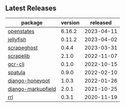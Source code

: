 ## Latest Releases
| package | version | released |
|--------------|-----------|-------------|
| [openstates](https://github.com/openstates/) | 6.16.2 | 2023-04-11 |
| [jellyfish](https://github.com/jamesturk/jellyfish) | 0.11.2 | 2023-04-02 |
| [scrapeghost](https://github.com/jamesturk/scrapeghost) | 0.4.4 | 2023-03-31 |
| [scrapelib](https://github.com/jamesturk/scrapelib) | 2.1.0 | 2022-11-07 |
| [gcr-cli](https://github.com/jamesturk/gcr-cli) | 0.1.0 | 2022-10-15 |
| [spatula](https://github.com/jamesturk/spatula) | 0.9.0 | 2022-02-10 |
| [django-honeypot](https://github.com/jamesturk/django-honeypot) | 1.0.3 | 2022-01-26 |
| [django-markupfield](https://github.com/jamesturk/django-markupfield) | 2.0.1 | 2021-10-25 |
| [rrl](https://github.com/jamesturk/rrl) | 0.3.1 | 2020-11-19 |
